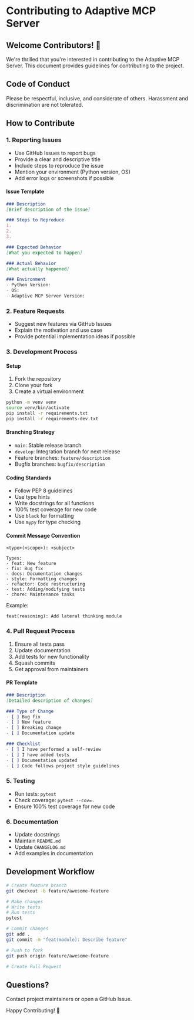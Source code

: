 # Contributing to Adaptive MCP Server

## Welcome Contributors! 🚀

We're thrilled that you're interested in contributing to the Adaptive MCP Server. This document provides guidelines for contributing to the project.

## Code of Conduct

Please be respectful, inclusive, and considerate of others. Harassment and discrimination are not tolerated.

## How to Contribute

### 1. Reporting Issues

- Use GitHub Issues to report bugs
- Provide a clear and descriptive title
- Include steps to reproduce the issue
- Mention your environment (Python version, OS)
- Add error logs or screenshots if possible

#### Issue Template
```markdown
### Description
[Brief description of the issue]

### Steps to Reproduce
1. 
2. 
3. 

### Expected Behavior
[What you expected to happen]

### Actual Behavior
[What actually happened]

### Environment
- Python Version:
- OS:
- Adaptive MCP Server Version:
```

### 2. Feature Requests

- Suggest new features via GitHub Issues
- Explain the motivation and use case
- Provide potential implementation ideas if possible

### 3. Development Process

#### Setup
1. Fork the repository
2. Clone your fork
3. Create a virtual environment
```bash
python -m venv venv
source venv/bin/activate
pip install -r requirements.txt
pip install -r requirements-dev.txt
```

#### Branching Strategy
- `main`: Stable release branch
- `develop`: Integration branch for next release
- Feature branches: `feature/description`
- Bugfix branches: `bugfix/description`

#### Coding Standards
- Follow PEP 8 guidelines
- Use type hints
- Write docstrings for all functions
- 100% test coverage for new code
- Use `black` for formatting
- Use `mypy` for type checking

#### Commit Message Convention
```
<type>(<scope>): <subject>

Types:
- feat: New feature
- fix: Bug fix
- docs: Documentation changes
- style: Formatting changes
- refactor: Code restructuring
- test: Adding/modifying tests
- chore: Maintenance tasks
```

Example:
```
feat(reasoning): Add lateral thinking module
```

### 4. Pull Request Process

1. Ensure all tests pass
2. Update documentation
3. Add tests for new functionality
4. Squash commits
5. Get approval from maintainers

#### PR Template
```markdown
### Description
[Detailed description of changes]

### Type of Change
- [ ] Bug fix
- [ ] New feature
- [ ] Breaking change
- [ ] Documentation update

### Checklist
- [ ] I have performed a self-review
- [ ] I have added tests
- [ ] Documentation updated
- [ ] Code follows project style guidelines
```

### 5. Testing

- Run tests: `pytest`
- Check coverage: `pytest --cov=.`
- Ensure 100% test coverage for new code

### 6. Documentation

- Update docstrings
- Maintain `README.md`
- Update `CHANGELOG.md`
- Add examples in documentation

## Development Workflow

```bash
# Create feature branch
git checkout -b feature/awesome-feature

# Make changes
# Write tests
# Run tests
pytest

# Commit changes
git add .
git commit -m "feat(module): Describe feature"

# Push to fork
git push origin feature/awesome-feature

# Create Pull Request
```

## Questions?

Contact project maintainers or open a GitHub Issue.

Happy Contributing! 🌟
